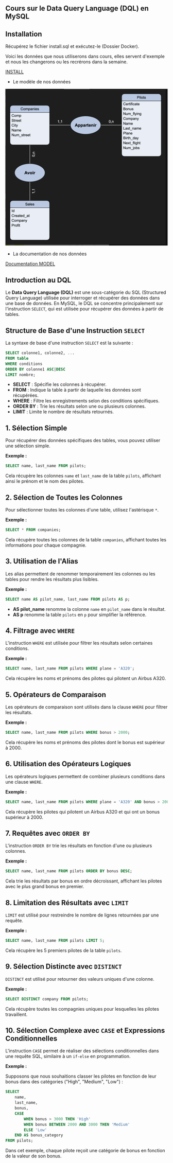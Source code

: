 ## Cours sur le Data Query Language (DQL) en MySQL

## Installation 

Récupérez le fichier install.sql et exécutez-le (Dossier Docker).

Voici les données que nous utiliserons dans cours, elles servent d'exemple et nous les changerons ou les recrérons dans la semaine.

[INSTALL](../../Docker/scripts/install.sql)

- Le modèle de nos données

![model](../images/model.png)

- La documentation de nos données

[Documentation MODEL](./MODEL.md)

## Introduction au DQL

Le **Data Query Language (DQL)** est une sous-catégorie du SQL (Structured Query Language) utilisée pour interroger et récupérer des données dans une base de données. En MySQL, le DQL se concentre principalement sur l'instruction `SELECT`, qui est utilisée pour récupérer des données à partir de tables.

## Structure de Base d'une Instruction `SELECT`

La syntaxe de base d'une instruction `SELECT` est la suivante :

```sql
SELECT colonne1, colonne2, ...
FROM table
WHERE conditions
ORDER BY colonne1 ASC|DESC
LIMIT nombre;
```

- **SELECT** : Spécifie les colonnes à récupérer.
- **FROM** : Indique la table à partir de laquelle les données sont récupérées.
- **WHERE** : Filtre les enregistrements selon des conditions spécifiques.
- **ORDER BY** : Trie les résultats selon une ou plusieurs colonnes.
- **LIMIT** : Limite le nombre de résultats retournés.

## 1. Sélection Simple

Pour récupérer des données spécifiques des tables, vous pouvez utiliser une sélection simple.

**Exemple :**

```sql
SELECT name, last_name FROM pilots;
```

Cela récupère les colonnes `name` et `last_name` de la table `pilots`, affichant ainsi le prénom et le nom des pilotes.

## 2. Sélection de Toutes les Colonnes

Pour sélectionner toutes les colonnes d'une table, utilisez l'astérisque `*`.

**Exemple :**

```sql
SELECT * FROM companies;
```

Cela récupère toutes les colonnes de la table `companies`, affichant toutes les informations pour chaque compagnie.

## 3. Utilisation de l'Alias

Les alias permettent de renommer temporairement les colonnes ou les tables pour rendre les résultats plus lisibles.

**Exemple :**

```sql
SELECT name AS pilot_name, last_name FROM pilots AS p;
```

- **AS pilot_name** renomme la colonne `name` en `pilot_name` dans le résultat.
- **AS p** renomme la table `pilots` en `p` pour simplifier la référence.

## 4. Filtrage avec `WHERE`

L'instruction `WHERE` est utilisée pour filtrer les résultats selon certaines conditions.

**Exemple :**

```sql
SELECT name, last_name FROM pilots WHERE plane = 'A320';
```

Cela récupère les noms et prénoms des pilotes qui pilotent un Airbus A320.

## 5. Opérateurs de Comparaison

Les opérateurs de comparaison sont utilisés dans la clause `WHERE` pour filtrer les résultats.

**Exemple :**

```sql
SELECT name, last_name FROM pilots WHERE bonus > 2000;
```

Cela récupère les noms et prénoms des pilotes dont le bonus est supérieur à 2000.

## 6. Utilisation des Opérateurs Logiques

Les opérateurs logiques permettent de combiner plusieurs conditions dans une clause `WHERE`.

**Exemple :**

```sql
SELECT name, last_name FROM pilots WHERE plane = 'A320' AND bonus > 2000;
```

Cela récupère les pilotes qui pilotent un Airbus A320 et qui ont un bonus supérieur à 2000.

## 7. Requêtes avec `ORDER BY`

L'instruction `ORDER BY` trie les résultats en fonction d'une ou plusieurs colonnes.

**Exemple :**

```sql
SELECT name, last_name FROM pilots ORDER BY bonus DESC;
```

Cela trie les résultats par bonus en ordre décroissant, affichant les pilotes avec le plus grand bonus en premier.

## 8. Limitation des Résultats avec `LIMIT`

`LIMIT` est utilisé pour restreindre le nombre de lignes retournées par une requête.

**Exemple :**

```sql
SELECT name, last_name FROM pilots LIMIT 5;
```

Cela récupère les 5 premiers pilotes de la table `pilots`.

## 9. Sélection Distincte avec `DISTINCT`

`DISTINCT` est utilisé pour retourner des valeurs uniques d'une colonne.

**Exemple :**

```sql
SELECT DISTINCT company FROM pilots;
```

Cela récupère toutes les compagnies uniques pour lesquelles les pilotes travaillent.

## 10. Sélection Complexe avec `CASE` et Expressions Conditionnelles

L'instruction `CASE` permet de réaliser des sélections conditionnelles dans une requête SQL, similaire à un `if-else` en programmation.

**Exemple :**

Supposons que nous souhaitions classer les pilotes en fonction de leur bonus dans des catégories ("High", "Medium", "Low") :

```sql
SELECT 
    name, 
    last_name,
    bonus,
    CASE
        WHEN bonus > 3000 THEN 'High'
        WHEN bonus BETWEEN 2000 AND 3000 THEN 'Medium'
        ELSE 'Low'
    END AS bonus_category
FROM pilots;
```

Dans cet exemple, chaque pilote reçoit une catégorie de bonus en fonction de la valeur de son bonus.